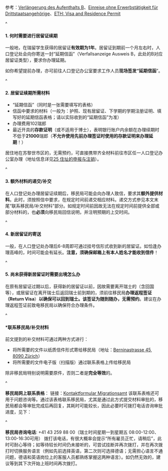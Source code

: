 参考：[Verlängerung des Aufenthalts B](https://www.stadt-zuerich.ch/prd/de/index/bevoelkerungsamt/umziehenmelden/internationale-kundschaft/verlaengerung_des_aufenthals_b.html)、[Einreise ohne Erwerbstätigkeit für Drittstaatsangehörige](https://www.zh.ch/de/migration-integration/einreise/einreise-ohne-erwerbstaetigkeit-fuer-drittstaatsangehoerige.html)、[ETH: Visa and Residence Permit](https://ethz.ch/content/dam/ethz/main/continuing-education/Merkblaetter/Factsheet_Visum_en.pdf)

^

#### **1.  何时需要进行居留证续期**

一般地，在瑞留学生获得的居留证**有效期为1年**。居留证到期前一个月左右时，人口登记处会向你寄送一封“延期信函”（Verfallsanzeige Ausweis B，此处的B对应居留证类型），要求你办理延期。

如你希望提前办理，亦可前往人口登记办公室要求工作人员**现场签发“延期信函**”。

^

#### **2.  居留证续期所需材料**

* “延期信函”（同时是一张需要填写的表格）
* 信函中要求的材料（一般为：护照、现有居留证、下学期的学期注册证明、填写好的延期信函表格；请以实际收到的“延期信函”为准）
* 办理费用102瑞郎
* 最近开具的**存款证明**（或不适用于博士），表明银行账户内余额在办理续期时不低于**21000**瑞郎（**不允许使用先前办理签证时使用的存款证明来办理延期**！）

居住地在苏黎世市区的，无需预约，可直接携带齐全材料前往市区任一人口登记办公室办理（地址信息详见[25 住址的申报与注销](25住址的申报与注销.md)）。

^

#### **3.  额外材料的递交/补交**

在人口登记处办理居留证续期后，移民局可能会向办理人致信，要求其**额外提供材料**。此时，须按照信中要求，在规定时间前递交相应材料。递交方式参见本文末尾“联系移民局/补交材料”部分。如规定时间前因故无法在规定时间前提供全部或部分材料的，也**必须**向移民局回信说明，并注明预期的上交时间。

^

#### **4.  新居留证的寄送**

一般，在人口登记处办理后6-8周即可通过挂号信形式收到新的居留证。如恰逢办理高峰的，时间可能会有延长。**注意，须确保邮箱上有本人姓名才能收到信件**！

^

#### **5.  尚未获得新居留证时需要出境怎么办**

在原有居留证过期以后，获得新的居留证以前，因故需要离开瑞士的（含回国等），或居留证在离开瑞士后返回瑞士前到期的，须前往移民局**办理返程签证（Return Visa**）**以确保可以回到瑞士。该签证为随到随办，无需预约**。建议在办理返程签证前致电移民局以确保符合办理条件。

^

#### \***联系移民局/补交材料**

前文提到的补交材料可通过两种方式进行：

* 将所需要的文件以纸质信件形式寄给移民局（地址：[Berninastrasse 45, 8090 Zürich](https://goo.gl/maps/CDzxUoomjsara83c7)）
* 将所需要的文件电子版（扫描版）通过联系表格上传给移民局

除非移民局特别说明需要原件，否则二者是**完全等效**的。

^

**移民局网上联系表格**：
链接：[Kontaktformular Migrationsamt](https://www.zh.ch/de/migration-integration/kontaktformularmigrationsamt.html)
该联系表格还可用于问题咨询等。通过该表格联系移民局，尤其是通过此方式提交材料审批的，移民局都会等审批完成后再回复，其耗时可能较长，因此必要时可拨打电话咨询审批进度，见下：

^

**移民局咨询电话**: +41 43 259 88 00（瑞士时间星期一到星期五 08:00-12:00、13:00-16:30可用）
拨打该电话，有很大概率会提示“所有雇员正忙，请稍后”，此时可耐心等待；如等待较长时间仍未接听的，可尝试挂断并再次拨打，并在再次拨打时切换服务语言（例如先前选择英语，第二次则可选择德语；无需担心语言不通问题，德语和英语岗位上的客服人员都熟练掌握这两种语言）。如仍然无效的，建议等到其下次开始上班时间再次拨打。
